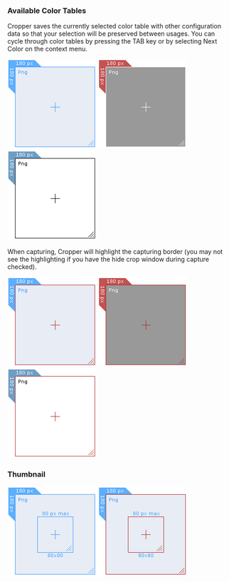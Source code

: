 ### Available Color Tables
Cropper saves the currently selected color table with other configuration data so that your selection will be preserved between usages. You can cycle through color tables by pressing the TAB key or by selecting Next Color on the context menu.

![Blue (default)](images/Blue.png) ![Dark](images/Dark.png) ![Light](images/Light.png)


When capturing, Cropper will highlight the capturing border (you may not see the highlighting if you have the hide crop window during capture checked).

![Capturing highlight with Blue](images/BlueCapturing.png) ![Capturing highlight with Dark](images/DarkCapturing.png) ![Capturing highlight with Light](images/LightCapturing.png)



### Thumbnail
![Blue and Thumbnail](images/BlueThumbnail.png) ![Capturing highlight with Blue and Thumbnail](images/BlueThumbnailCapturing.png)
